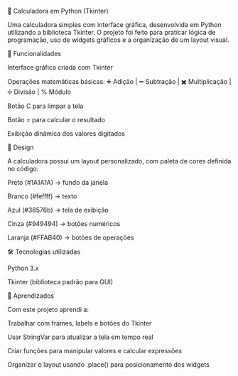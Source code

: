  🧮 Calculadora em Python (Tkinter)

Uma calculadora simples com interface gráfica, desenvolvida em Python utilizando a biblioteca Tkinter.
O projeto foi feito para praticar lógica de programação, uso de widgets gráficos e a organização de um layout visual.

🚀 Funcionalidades

Interface gráfica criada com Tkinter

Operações matemáticas básicas:
➕ Adição | ➖ Subtração | ✖️ Multiplicação | ➗ Divisão | % Módulo

Botão C para limpar a tela

Botão = para calcular o resultado

Exibição dinâmica dos valores digitados

🎨 Design

A calculadora possui um layout personalizado, com paleta de cores definida no código:

Preto (#1A1A1A) → fundo da janela

Branco (#feffff) → texto

Azul (#38576b) → tela de exibição

Cinza (#949494) → botões numéricos

Laranja (#FFAB40) → botões de operações




🛠️ Tecnologias utilizadas

Python 3.x

Tkinter (biblioteca padrão para GUI)







📌 Aprendizados

Com este projeto aprendi a:

Trabalhar com frames, labels e botões do Tkinter

Usar StringVar para atualizar a tela em tempo real

Criar funções para manipular valores e calcular expressões

Organizar o layout usando .place() para posicionamento dos widgets
